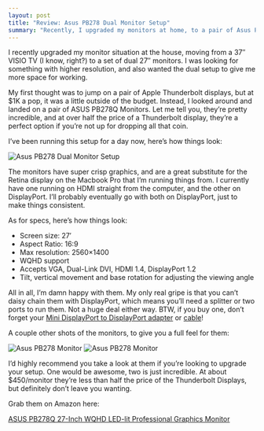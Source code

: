 ```yaml
---
layout: post
title: "Review: Asus PB278 Dual Monitor Setup"
summary: "Recently, I upgraded my monitors at home, to a pair of Asus PB278Qs. These ultra-HD monitors are absolutely gorgeous, and over half the price of Apple's Thunderbolt displays."
---
```


I recently upgraded my monitor situation at the house, moving from a 37″ VISIO TV (I know, right?) to a set of dual 27″ monitors. I was looking for something with higher resolution, and also wanted the dual setup to give me more space for working.

My first thought was to jump on a pair of Apple Thunderbolt displays, but at $1K a pop, it was a little outside of the budget. Instead, I looked around and landed on a pair of ASUS PB278Q Monitors. Let me tell you, they’re pretty incredible, and at over half the price of a Thunderbolt display, they’re a perfect option if you’re not up for dropping all that coin.

I’ve been running this setup for a day now, here’s how things look:

![Asus PB278 Dual Monitor Setup](https://dl.dropbox.com/s/oemuqdt7e88z12e/IMG_0044.JPG)

The monitors have super crisp graphics, and are a great substitute for the Retina display on the Macbook Pro that I’m running things from. I currently have one running on HDMI straight from the computer, and the other on DisplayPort. I’ll probably eventually go with both on DisplayPort, just to make things consistent.

As for specs, here’s how things look:

- Screen size: 27′
- Aspect Ratio: 16:9
- Max resolution: 2560×1400
- WQHD support
- Accepts VGA, Dual-Link DVI, HDMI 1.4, DisplayPort 1.2
- Tilt, vertical movement and base rotation for adjusting the viewing angle

All in all, I’m damn happy with them. My only real gripe is that you can’t daisy chain them with DisplayPort, which means you’ll need a splitter or two ports to run them. Not a huge deal either way. BTW, if you buy one, don’t forget your [Mini DisplayPort to DisplayPort adapter](http://www.amazon.com/gp/product/B00HNF0KF0/ref=as_li_tl?ie=UTF8&camp=1789&creative=390957&creativeASIN=B00HNF0KF0&linkCode=as2&tag=daondr-20&linkId=SPSYI55ES45PP6QW) or [cable](http://www.amazon.com/gp/product/B00C7RJQPY/ref=as_li_tl?ie=UTF8&camp=1789&creative=390957&creativeASIN=B00C7RJQPY&linkCode=as2&tag=daondr-20&linkId=42T3EEL5UVL4KSPJ)!

A couple other shots of the monitors, to give you a full feel for them:

![Asus PB278 Monitor](https://dl.dropbox.com/s/nm9s70arvb7ruvv/IMG_0045.JPG)
![Asus PB278 Monitor](https://dl.dropbox.com/s/njifwdnbirtbyh1/IMG_0046.JPG)

I’d highly recommend you take a look at them if you’re looking to upgrade your setup. One would be awesome, two is just incredible. At about $450/monitor they’re less than half the price of the Thunderbolt Displays, but definitely don’t leave you wanting.

Grab them on Amazon here:

[ASUS PB278Q 27-Inch WQHD LED-lit Professional Graphics Monitor](http://www.amazon.com/gp/product/B009C3M7H0/ref=as_li_tl?ie=UTF8&camp=1789&creative=390957&creativeASIN=B009C3M7H0&linkCode=as2&tag=daondr-20&linkId=YNZWQQUM35CCSBOV)
